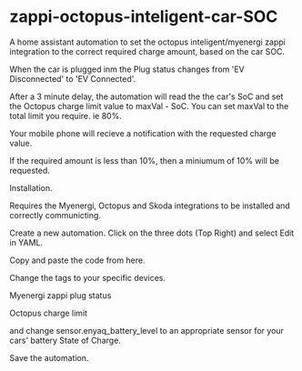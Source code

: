 # zappi-octopus-inteligent-car-SOC
A home assistant automation to set the octopus inteligent/myenergi zappi integration to the correct required charge amount, based on the car SOC.

When the car is plugged inm the Plug status changes from 'EV Disconnected' to 'EV Connected'.

After a 3 minute delay, the automation will read the the car's SoC and set the Octopus charge limit value to maxVal - SoC. You can set maxVal to the total limit you require. ie 80%.

Your mobile phone will recieve a notification with the requested charge value.

If the required amount is less than 10%, then a miniumum of 10% will be requested.


Installation.

Requires the Myenergi, Octopus and Skoda integrations to be installed and correctly communicting.

Create a new automation. Click on the three dots (Top Right) and select Edit in YAML.

Copy and paste the code from here.

Change the <DEVICE ID> tags to your specific devices. 

Myenergi zappi plug status

Octopus charge limit

and change sensor.enyaq_battery_level to an appropriate sensor for your cars' battery State of Charge.

Save the automation.
